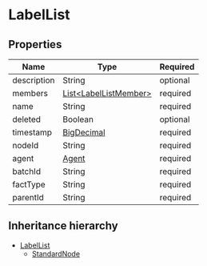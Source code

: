 

# LabelList

## Properties

Name | Type | Required
-------- | -------- | --------
description | String | optional
members | [List&lt;LabelListMember&gt;](LabelListMember.md) | required
name | String | required
deleted | Boolean | optional
timestamp | [BigDecimal](BigDecimal.md) | required
nodeId | String | required
agent | [Agent](Agent.md) | required
batchId | String | required
factType | String | required
parentId | String | required




## Inheritance hierarchy


* [LabelList](LabelList.md)
    * [StandardNode](StandardNode.md)
